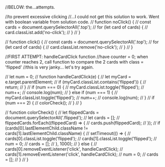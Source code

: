 

//BELOW: the...attempts.

//to prevent excessive clicking
//...I could not get this solution to work. Went with boolean variable from solution code.
// function noClick() {
// 	const cards = document.querySelectorAll('.top');
// 	for (let card of cards) {
// 		card.classList.add('no-click');
// 	}
// }

// function click() {
// 	const cards = document.querySelectorAll('.top');
// 	for (let card of cards) {
// 		card.classList.remove('no-click');
// 	}
// }

//FIRST ATTEMPT: handleCardClick function
//have counter = 0; when counter reaches 2, call function to compare the 2 cards with class = 'flipped'
//this is very janky... let's try again.

// let num = 0;
// function handleCardClick(e) {
// 	let myCard = e.target.parentElement;
// 	if (myCard.classList.contains('flipped')) {
// 		return;
// 	}
// 	if (num === 0) {
// 		myCard.classList.toggle('flipped');
// 		num++;
// 		console.log(num);
// 	} else if (num === 1) {
// 		myCard.classList.toggle('flipped');
// 		num++;
// 		console.log(num);
// 	}
// 	if (num === 2) {
// 		colorCheck();
// 	}
// }

// function colorCheck() {
// 	let flippedCards = document.querySelectorAll('.flipped');
// 	let cards = [];
// 	flippedCards.forEach((flippedCard) => {
// 		cards.push(flippedCard);
// 	});
// 	if (cards[0].lastElementChild.className != cards[1].lastElementChild.className) {
// 		setTimeout(() => {
// 			cards[0].classList.toggle('flipped');
// 			cards[1].classList.toggle('flipped');
// 			num = 0;
// 			cards = [];
// 		}, 1000);
// 	} else {
// 		cards[0].removeEventListener('click', handleCardClick);
// 		cards[1].removeEventListener('click', handleCardClick);
// 		num = 0;
// 		cards = [];
// 	}
// }
